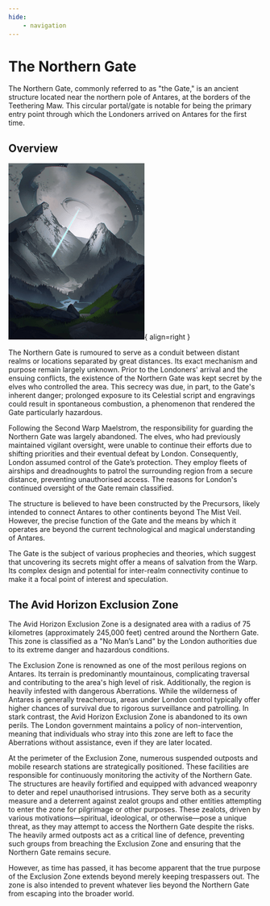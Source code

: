 ```yaml
---
hide:
    - navigation
---
```


# The Northern Gate

The Northern Gate, commonly referred to as "the Gate," is an ancient structure located near the northern pole of Antares, at the borders of the Teethering Maw. This circular portal/gate is notable for being the primary entry point through which the Londoners arrived on Antares for the first time.

## Overview

![Impending Threat by Sheer Madness](../../assets/wiki/northern-gate.png){ align=right }

The Northern Gate is rumoured to serve as a conduit between distant realms or locations separated by great distances. Its exact mechanism and purpose remain largely unknown. Prior to the Londoners' arrival and the ensuing conflicts, the existence of the Northern Gate was kept secret by the elves who controlled the area. This secrecy was due, in part, to the Gate's inherent danger; prolonged exposure to its Celestial script and engravings could result in spontaneous combustion, a phenomenon that rendered the Gate particularly hazardous.

Following the Second Warp Maelstrom, the responsibility for guarding the Northern Gate was largely abandoned. The elves, who had previously maintained vigilant oversight, were unable to continue their efforts due to shifting priorities and their eventual defeat by London. Consequently, London assumed control of the Gate’s protection. They employ fleets of airships and dreadnoughts to patrol the surrounding region from a secure distance, preventing unauthorised access. The reasons for London's continued oversight of the Gate remain classified.

The structure is believed to have been constructed by the Precursors, likely intended to connect Antares to other continents beyond The Mist Veil. However, the precise function of the Gate and the means by which it operates are beyond the current technological and magical understanding of Antares.

The Gate is the subject of various prophecies and theories, which suggest that uncovering its secrets might offer a means of salvation from the Warp. Its complex design and potential for inter-realm connectivity continue to make it a focal point of interest and speculation.

## The Avid Horizon Exclusion Zone

The Avid Horizon Exclusion Zone is a designated area with a radius of 75 kilometres (approximately 245,000 feet) centred around the Northern Gate. This zone is classified as a "No Man’s Land" by the London authorities due to its extreme danger and hazardous conditions.

The Exclusion Zone is renowned as one of the most perilous regions on Antares. Its terrain is predominantly mountainous, complicating traversal and contributing to the area's high level of risk. Additionally, the region is heavily infested with dangerous Aberrations. While the wilderness of Antares is generally treacherous, areas under London control typically offer higher chances of survival due to rigorous surveillance and patrolling. In stark contrast, the Avid Horizon Exclusion Zone is abandoned to its own perils. The London government maintains a policy of non-intervention, meaning that individuals who stray into this zone are left to face the Aberrations without assistance, even if they are later located.

At the perimeter of the Exclusion Zone, numerous suspended outposts and mobile research stations are strategically positioned. These facilities are responsible for continuously monitoring the activity of the Northern Gate. The structures are heavily fortified and equipped with advanced weaponry to deter and repel unauthorised intrusions. They serve both as a security measure and a deterrent against zealot groups and other entities attempting to enter the zone for pilgrimage or other purposes. These zealots, driven by various motivations—spiritual, ideological, or otherwise—pose a unique threat, as they may attempt to access the Northern Gate despite the risks. The heavily armed outposts act as a critical line of defence, preventing such groups from breaching the Exclusion Zone and ensuring that the Northern Gate remains secure.

However, as time has passed, it has become apparent that the true purpose of the Exclusion Zone extends beyond merely keeping trespassers out. The zone is also intended to prevent whatever lies beyond the Northern Gate from escaping into the broader world.
